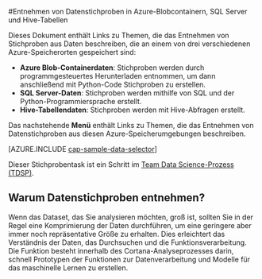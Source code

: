 <properties 
	pageTitle="Entnehmen von Datenstichproben in Azure-Blobcontainern, SQL Server und Hive-Tabellen | Microsoft Azure" 
	description="Informationen zum Durchsuchen von Daten, die in verschiedenen Azure-Umgebungen gespeichert sind." 
	services="machine-learning" 
	documentationCenter="" 
	authors="bradsev" 
	manager="jhubbard" 
	editor="cgronlun" />

<tags 
	ms.service="machine-learning" 
	ms.workload="data-services" 
	ms.tgt_pltfrm="na" 
	ms.devlang="na" 
	ms.topic="article" 
	ms.date="09/19/2016" 
	ms.author="fashah;garye;bradsev" />

#<a name="heading"></a>Entnehmen von Datenstichproben in Azure-Blobcontainern, SQL Server und Hive-Tabellen

Dieses Dokument enthält Links zu Themen, die das Entnehmen von Stichproben aus Daten beschreiben, die an einem von drei verschiedenen Azure-Speicherorten gespeichert sind:

- **Azure Blob-Containerdaten**: Stichproben werden durch programmgesteuertes Herunterladen entnommen, um dann anschließend mit Python-Code Stichproben zu erstellen.
- **SQL Server-Daten**: Stichproben werden mithilfe von SQL und der Python-Programmiersprache erstellt.
- **Hive-Tabellendaten**: Stichproben werden mit Hive-Abfragen erstellt.

Das nachstehende **Menü** enthält Links zu Themen, die das Entnehmen von Datenstichproben aus diesen Azure-Speicherumgebungen beschreiben.

[AZURE.INCLUDE [cap-sample-data-selector](../../includes/cap-sample-data-selector.md)]

Dieser Stichprobentask ist ein Schritt im [Team Data Science-Prozess (TDSP)](https://azure.microsoft.com/documentation/learning-paths/cortana-analytics-process/).

## Warum Datenstichproben entnehmen?

Wenn das Dataset, das Sie analysieren möchten, groß ist, sollten Sie in der Regel eine Komprimierung der Daten durchführen, um eine geringere aber immer noch repräsentative Größe zu erhalten. Dies erleichtert das Verständnis der Daten, das Durchsuchen und die Funktionsverarbeitung. Die Funktion besteht innerhalb des Cortana-Analyseprozesses darin, schnell Prototypen der Funktionen zur Datenverarbeitung und Modelle für das maschinelle Lernen zu erstellen.

<!---HONumber=AcomDC_0921_2016-->
